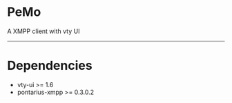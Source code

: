 PeMo
====

A XMPP client with vty UI

***

# Dependencies

* vty-ui >= 1.6
* pontarius-xmpp >= 0.3.0.2
